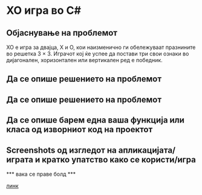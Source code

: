 ﻿# XO игра во C#

## Објаснување на проблемот

XO е игра за двајца, X и O, кои наизменично ги обележуваат празнините во решетка 3 × 3. 
Играчот кој ќе успее да постави три свои ознаки во дијагонален, хоризонтален или вертикален ред е победник. 

## Да се опише решението на проблемот

## Да се опише решението на проблемот

## Да се опише барем една ваша функција или класа од изворниот код на проектот

## Screenshots од изгледот на апликацијата/играта и кратко упатство како се користи/игра



*** вака се праве болд ***

[линк](https://google.com)